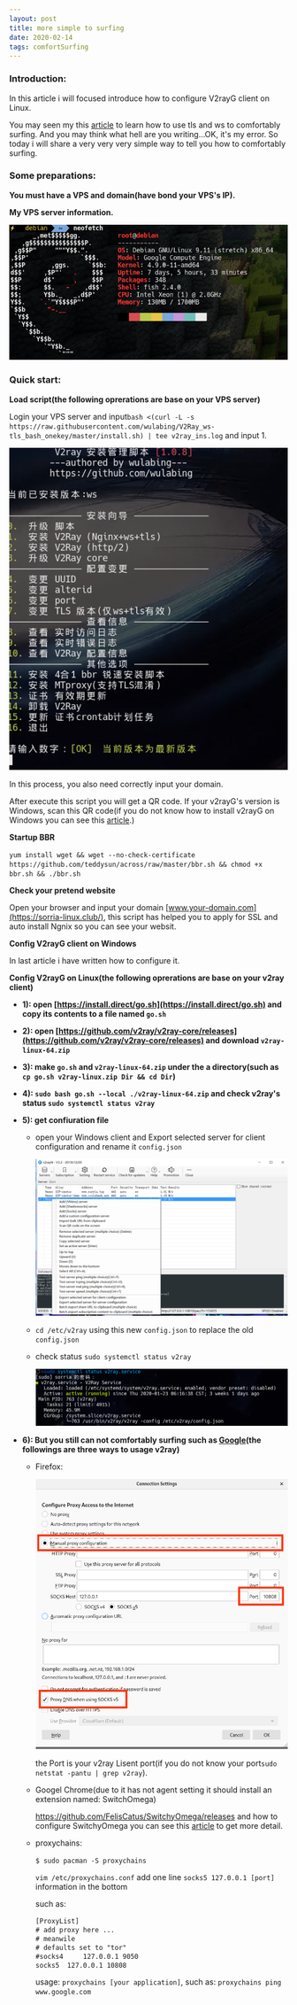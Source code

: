 ```yaml
---
layout: post
title: more simple to surfing
date: 2020-02-14
tags: comfortSurfing
---
```


### Introduction:

In this article i will focused introduce how to configure V2rayG client on Linux.   

You may seen my this [article](https://jasonsorria.github.io/2019/12/scure-surfing/) to learn how to use tls and ws to comfortably surfing. And you may think what hell are you writing...OK, it's my error. So today i will share a very very very simple way to tell you how to comfortably surfing.

### Some preparations:

**You must have a VPS and domain(have bond your VPS's IP).**

**My VPS server information.** 

![](b.png)

### Quick start:

**Load script(the following oprerations are base on your VPS server)**

Login your VPS server and input`bash <(curl -L -s https://raw.githubusercontent.com/wulabing/V2Ray_ws-tls_bash_onekey/master/install.sh) | tee v2ray_ins.log` and input 1.

![](a.png) 

In this process, you also need correctly input your domain.

After execute this script you will get a QR code. If your v2rayG's version is Windows, scan this QR code(if you do not know how to install v2rayG on Windows you can see this [article](https://jasonsorria.github.io/2019/12/scure-surfing/).)

**Startup BBR** 

`yum install wget && wget --no-check-certificate https://github.com/teddysun/across/raw/master/bbr.sh && chmod +x bbr.sh && ./bbr.sh` 

**Check your pretend website**

Open your browser and input your domain [www.your-domain.com](https://sorria-linux.club/), this script has helped you to apply for SSL and auto install Ngnix so you can see your websit.

**Config V2rayG client on Windows**

In last article i have written how to configure it.

**Config V2rayG on Linux(the following oprerations are base on your v2ray client)**

- **1): open [https://install.direct/go.sh](https://install.direct/go.sh) and copy its contents to a file named `go.sh`** 

- **2): open [https://github.com/v2ray/v2ray-core/releases](https://github.com/v2ray/v2ray-core/releases) and download `v2ray-linux-64.zip`**

- **3): make `go.sh` and `v2ray-linux-64.zip` under the a directory(such as `cp go.sh v2ray-linux.zip Dir && cd Dir`)**

- **4): `sudo bash go.sh --local ./v2ray-linux-64.zip` and check v2ray's status `sudo systemctl status v2ray`**

- **5): get confiuration file**

    - open your Windows client and Export selected server for client configuration and rename it `config.json` 


        ![](c.png)

    -  `cd /etc/v2ray` using this new `config.json` to replace the old `config.json`   

    - check status `sudo systemctl status v2ray` 

        ![](d.png)

- **6): But you still can not comfortably surfing such as [Google](https://www.google.com/)(the followings are three ways to usage v2ray)**   


    - Firefox:

        ![](e.png)

        the Port is your v2ray Lisent port(if you do not know your port`sudo netstat -pantu | grep v2ray`).

    - Googel Chrome(due to it has not agent setting it should install an extension named: SwitchOmega)

        https://github.com/FelisCatus/SwitchyOmega/releases and how to configure SwitchyOmega you can see this [article](http://www.modys.top/ubuntu-configuration-google-browser-shadowsocks-proxy-online.html) to get more detail.    

    - proxychains:

        `$ sudo pacman -S proxychains`
    
        `vim /etc/proxychains.conf` add one line `socks5 127.0.0.1 [port]` information in the bottom    

        such as:

        ```shell
        [ProxyList]
        # add proxy here ...
        # meanwile
        # defaults set to "tor"
        #socks4 	127.0.0.1 9050
        socks5 	127.0.0.1 10808
        ```
        usage: `proxychains [your application]`, such as: `proxychains ping www.google.com` 
